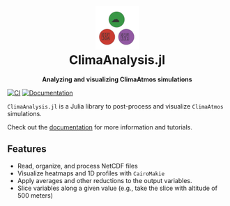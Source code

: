 <h1 align="center">
  <img src="logo.svg" width="100px"> <br>
ClimaAnalysis.jl
</h1>
<p align="center">
  <strong>Analyzing and visualizing ClimaAtmos simulations</strong>
</p>

[![CI](https://github.com/Sbozzolo/ClimaAnalysis.jl/actions/workflows/CI.yml/badge.svg)](https://github.com/Sbozzolo/ClimaAnalysis.jl/actions/workflows/CI.yml)
[![Documentation](https://github.com/Sbozzolo/ClimaAnalysis.jl/actions/workflows/Documentation.yml/badge.svg)](https://sbozzolo.github.io/ClimaAnalysis.jl)

`ClimaAnalysis.jl` is a Julia library to post-process and visualize `ClimaAtmos`
simulations.

Check out the [documentation](https://sbozzolo.github.io/ClimaAnalysis.jl) for more information and tutorials.

## Features

- Read, organize, and process NetCDF files
- Visualize heatmaps and 1D profiles with `CairoMakie`
- Apply averages and other reductions to the output variables.
- Slice variables along a given value (e.g., take the slice with altitude of 500 meters)
